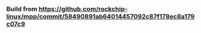 ### Build from https://github.com/rockchip-linux/mpp/commit/58490891ab64014457092c87f178ec8a179c07c9
